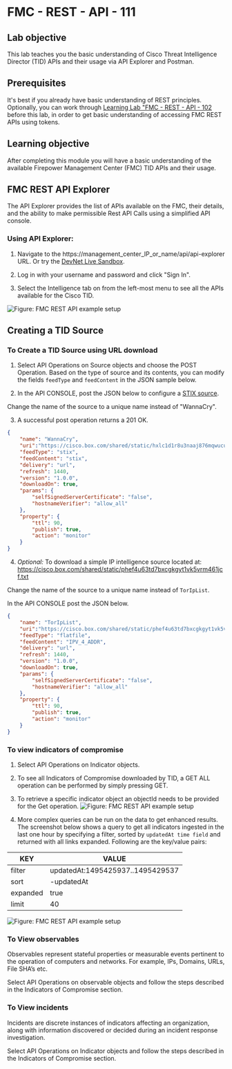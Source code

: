 # FMC - REST - API - 111

## Lab objective

This lab teaches you the basic understanding of Cisco Threat Intelligence Director (TID) APIs and their usage via API Explorer and Postman.  


## Prerequisites
It's best if you already  have basic understanding of REST principles. Optionally, you can work through [Learning Lab "FMC - REST - API - 102](https://learninglabs.cisco.com/lab/firepower-restapi-102/step/1) before this lab, in order to get basic understanding of accessing FMC REST APIs using tokens.


## Learning objective
After completing this module you will have a basic understanding of the available Firepower Management Center (FMC) TID APIs and their usage.


## FMC REST API Explorer
The API Explorer provides the list of APIs available on the FMC, their details, and the ability to make permissible Rest API Calls using a simplified API console.


### Using API Explorer:
1. Navigate to the https://management_center_IP_or_name/api/api-explorer URL. Or try the [DevNet Live Sandbox](https://cisco-tid.cisco.com/api/api-explorer/).

2. Log in with your username and password and click "Sign In".

3. Select the Intelligence tab on from the left-most menu to see all the APIs available for the Cisco TID.

![Figure: FMC REST API example setup](/posts/files/firepower-restapi-111/assets/images/Picture1.png)


## Creating a TID Source

### To Create a TID Source using URL download
1. Select API Operations on Source objects and choose the POST Operation. Based on the type of source and its contents, you can modify the fields `feedType` and `feedContent` in the JSON sample below.

2. In the API CONSOLE, post the JSON below to configure a [STIX source](https://cisco.box.com/shared/static/hxlc1d1r8u3naaj876mqwucuqjuywx01.txt).  

Change the name of the source to a unique name instead of "WannaCry".

3. A successful post operation returns a 201 OK.
```JSON
{
	"name": "WannaCry",
	"uri":"https://cisco.box.com/shared/static/hxlc1d1r8u3naaj876mqwucuqjuywx01.txt",
	"feedType": "stix",
	"feedContent": "stix",
	"delivery": "url",
	"refresh": 1440,
	"version": "1.0.0",
	"downloadOn": true,
	"params": {
		"selfSignedServerCertificate": "false",
		"hostnameVerifier": "allow_all"
	},
	"property": {
		"ttl": 90,
		"publish": true,
		"action": "monitor"
	}
}
```

4. *Optional:* To download a simple IP intelligence source located at:
https://cisco.box.com/shared/static/phef4u63td7bxcgkgyt1vk5vrm461jcf.txt

Change the name of the source to a unique name instead of `TorIpList`.

In the API CONSOLE post the JSON below.

```JSON
{
	"name": "TorIpList",
	"uri":"https://cisco.box.com/shared/static/phef4u63td7bxcgkgyt1vk5vrm461jcf.txt",
	"feedType": "flatfile",
	"feedContent": "IPV_4_ADDR",
	"delivery": "url",
	"refresh": 1440,
	"version": "1.0.0",
	"downloadOn": true,
	"params": {
		"selfSignedServerCertificate": "false",
		"hostnameVerifier": "allow_all"
	},
	"property": {
		"ttl": 90,
		"publish": true,
		"action": "monitor"
	}
}
```


### To view indicators of compromise
1. Select API Operations on Indicator objects.
2. To see all Indicators of Compromise downloaded by TID, a GET ALL operation can be performed by simply pressing GET.
3. To retrieve a specific indicator object an objectId needs to be provided for the Get operation.
![Figure: FMC REST API example setup](/posts/files/firepower-restapi-111/assets/images/Picture2.png)

4. More complex queries can be run on the data to get enhanced results. The screenshot below shows a query to get all indicators ingested in the last one hour by specifying a filter, sorted by `updatedAt time field` and returned with all links expanded.
Following are the key/value pairs:

| KEY      | VALUE                            |
|----------|----------------------------------|
| filter   | updatedAt:1495425937..1495429537 |
| sort     | -updatedAt                        |
| expanded | true                             |
| limit    | 40                               |

![Figure: FMC REST API example setup](/posts/files/firepower-restapi-111/assets/images/Picture3.png)


### To View observables

Observables represent stateful properties or measurable events pertinent to the operation of computers and networks. For example, IPs, Domains, URLs, File SHA’s etc.

Select API Operations on observable objects and follow the steps described in the Indicators of Compromise section.


### To View incidents

Incidents are discrete instances of indicators affecting an organization, along with information discovered or decided during an incident response investigation.

Select API Operations on Indicator objects and follow the steps described in the Indicators of Compromise section.
